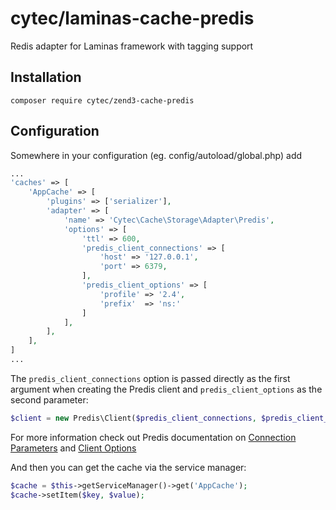 # cytec/laminas-cache-predis
Redis adapter for Laminas framework with tagging support

Installation
---
```
composer require cytec/zend3-cache-predis
```

Configuration
---

Somewhere in your configuration (eg. config/autoload/global.php) add

```php
...
'caches' => [
    'AppCache' => [
        'plugins' => ['serializer'],
        'adapter' => [
            'name' => 'Cytec\Cache\Storage\Adapter\Predis',
            'options' => [
                'ttl' => 600,
                'predis_client_connections' => [
                    'host' => '127.0.0.1',
                    'port' => 6379,
                ],
                'predis_client_options' => [
                    'profile' => '2.4',
                    'prefix'  => 'ns:'
                ]
            ],
        ],
    ],
]
...
```

The `predis_client_connections` option is passed directly as the first argument when creating the Predis client and
`predis_client_options` as the second parameter:

```php
$client = new Predis\Client($predis_client_connections, $predis_client_options);
```

For more information check out Predis documentation on [Connection Parameters](https://github.com/nrk/predis/wiki/Connection-Parameters) and [Client Options](https://github.com/nrk/predis/wiki/Client-Options)

And then you can get the cache via the service manager:

```php
$cache = $this->getServiceManager()->get('AppCache');
$cache->setItem($key, $value);
```
